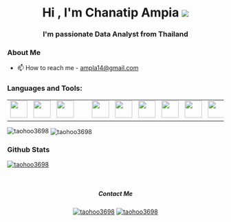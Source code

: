 <h1 align="center">Hi , I'm Chanatip Ampia <img src="https://media.giphy.com/media/hvRJCLFzcasrR4ia7z/giphy.gif" width="35"></h1>
<h3 align="center">I'm passionate Data Analyst from Thailand</h3>

<h3 align="left">About Me</h3>

- 📫 How to reach me - ampla14@gmail.com

<h3 align="left">Languages and Tools:</h3>
<table align="center">
  <tr>
    <td><img src="https://www.svgrepo.com/show/349418/java.svg" height="40" width="40" /></td>
    <td><img src="https://www.svgrepo.com/show/354380/spring-icon.svg" height="40" width="40" /></td>
    <td><img src="https://www.svgrepo.com/show/354202/postman-icon.svg" height="40" width="40" /></td>
    <td><img src="https://raw.githubusercontent.com/devicons/devicon/master/icons/mysql/mysql-original-wordmark.svg" alt="mysql" width="40" height="40"/></td>
    <td><img src="https://raw.githubusercontent.com/devicons/devicon/master/icons/oracle/oracle-original.svg" alt="oracle" width="40" height="40"/></td>
    <td><img src="https://www.svgrepo.com/show/373623/git.svg" height="40" width="40" /></td>
    <td><img src="https://www.svgrepo.com/show/331370/docker.svg" height="40" width="40" /></td>
    <td><img src="https://www.svgrepo.com/show/353884/html-5.svg" height="40" width="40" /></td>
    <td><img src="https://www.svgrepo.com/show/303481/css-3-logo.svg" height="40" width="40" /></td>
    <td><img src="https://www.svgrepo.com/show/355081/js.svg" height="40" width="40" /></td>
    <td><img src="https://www.svgrepo.com/show/303494/vue-9-logo.svg" height="40" width="40" /></td>
  </tr>
</table>

<p><img align="left" src="https://github-readme-stats.vercel.app/api/top-langs?username=taohoo3698&show_icons=true&locale=en&layout=compact" alt="taohoo3698" /></p>


<p>&nbsp;<img align="center" src="https://github-readme-stats.vercel.app/api?username=taohoo3698&show_icons=true&locale=en" alt="taohoo3698" /></p>

<h3 align="left">Github Stats</h3>
<p align="left"> <a href="https://github.com/ryo-ma/github-profile-trophy"><img src="https://github-profile-trophy.vercel.app/?username=taohoo3698" alt="taohoo3698" /></a> </p>




<br>
<h5 align="center">Contact Me</h5>
<div align="center">
  <a href="https://www.facebook.com/chanatip.ampia/" target="blank"><img align="center" src="https://raw.githubusercontent.com/rahuldkjain/github-profile-readme-generator/master/src/images/icons/Social/facebook.svg" alt="taohoo3698" height="20" width="30" /></a>
  <a href="https://www.instagram.com/_film_naja/" target="blank"><img align="center" src="https://raw.githubusercontent.com/rahuldkjain/github-profile-readme-generator/master/src/images/icons/Social/instagram.svg" alt="taohoo3698" height="20" width="30" /></a>
</div>
